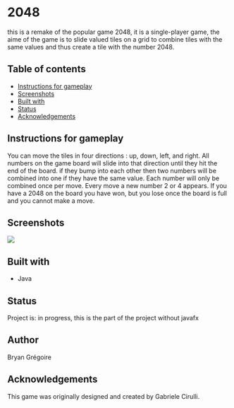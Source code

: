 
# 2048

this is a remake of the popular game 2048, it is a single-player game, the aime of the game is to slide valued tiles on a grid to combine tiles with the same values and thus create a tile with the number 2048. 

## Table of contents

-   [Instructions for gameplay](#instructions-for-gameplay)
-   [Screenshots](#screenshots)
-   [Built with](#built-with)
-   [Status](#status)
-   [Acknowledgements](#acknowledgements)
## Instructions for gameplay

You can move the tiles in four directions : up, down, left, and right. All numbers on the game board will slide into that direction until they hit the end of the board. 
 if they bump into each other then two numbers will be combined into one if they have the same value. Each number will only be combined once per move. Every move a new number 2 or 4 appears. If you have a 2048 on the board you have won, but you lose once the board is full and you cannot make a move.

## Screenshots

![](https://zupimages.net/up/20/45/ica2.png)

## Built with
-   Java

## Status

Project is:  in progress, this is the part of the project without javafx

## Author
Bryan Grégoire

## Acknowledgements

This game was originally designed and created by Gabriele Cirulli.